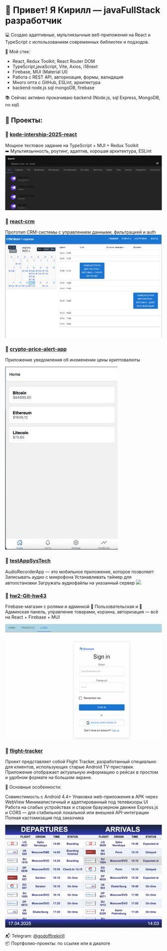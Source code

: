 # 👋 Привет! Я Кирилл — javaFullStack разработчик

💻 Создаю адаптивные, мультиязычные веб-приложения на React и TypeScript с использованием современных библиотек и подходов.  

🚀 Мой стек:
- React, Redux Toolkit, React Router DOM
- TypeScript,javaScript, Vite, Axios, i18next
- Firebase, MUI (Material UI)
- Работа с REST API, авторизация, формы, валидация
- Много опта с GitHub, ESLint, архитектура
- backend node.js sql mongoDB, firebase 

📚 Сейчас активно прокачиваю backend (Node.js, sql Express, MongoDB, no sql)


## 💼 Проекты:

### 🔹 [kode-intership-2025-react](https://github.com/godoffirekirill/kode-intership-2025-react)  
Мощное тестовое задание на TypeScript + MUI + Redux Toolkit  
➡️ Мультиязычность, роутинг, адаптив, хорошая архитектура, ESLint
![Темная тема](https://github.com/godoffirekirill/kode-intership-2025-react/blob/main/screenshots/Screenshot%202025-04-17%20at%2008.20.16.png?raw=true)

### 🔹 [react-crm](https://github.com/godoffirekirill/car-crm-vite)  
Прототип CRM-системы с управлением данными, фильтрацией и auth
![](https://github.com/godoffirekirill/screens/blob/main/Гифка%20с%20Gifius.ru.gif?raw=true)


### 🔹 [crypto-price-alert-app](https://github.com/godoffirekirill/crypto-price-alert-app)  
Приложение уведомления об инзменении цены криптовалюты

![](https://github.com/godoffirekirill/crypto-price-alert-app/blob/main/screenshots/Гифка%20с%20Gifius.ru.gif?raw=true)

### 🔹 [testAppSysTech](https://github.com/godoffirekirill/testAppSysTech)  
AudioRecorderApp — это мобильное приложение, которое позволяет:
Записывать аудио с микрофона
Устанавливать таймер для автоостановки
Загружать аудиофайлы на указанный сервер
![](https://github.com/godoffirekirill/testAppSysTech/blob/main/screenshots/Screenshot%202025-04-17%20at%2010.11.32.png?raw=true)

### 🔹 [hw2-Git-hw43](https://github.com/godoffirekirill/hw2-Git-hw43)  
Firebase-магазин с ролями и админкой
👤 Пользовательская и 🔐 Админская панель, управление товарами, корзина, авторизация — всё на React + Firebase + MUI

![](https://github.com/godoffirekirill/hw2-Git-hw43/blob/main/screenshots/gigkaa.gif?raw=true)


### 🔹 [flight-tracker](https://github.com/godoffirekirill/flight-tracker)  
Проект представляет собой Flight Tracker, разработанный специально для клиентов, использующих старые Android TV-приставки. Приложение отображает актуальную информацию о рейсах в простом и удобном формате на большом экране.

🧩 Основные особенности:

Совместимость с Android 4.4+
Упаковка web-приложения в APK через WebView
Минималистичный и адаптированный под телевизоры UI
Работа на слабых устройствах и старом браузерном движке
Express.js и CORS — для стабильной локальной или внешней API-интеграции
Полная кастомизация под заказчика

![](https://github.com/godoffirekirill/screens/blob/main/Screenshot%202025-04-17%20at%2014.03.44.png?raw=true)


📬 Telegram: [@godoffirekirill](https://t.me/@godoffirekirill13)  
📦 Портфолио-проекты: по ссылке или в диалоге
